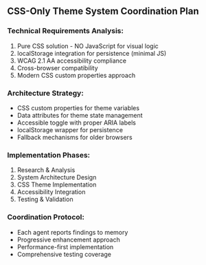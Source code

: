## CSS-Only Theme System Coordination Plan

### Technical Requirements Analysis:
1. Pure CSS solution - NO JavaScript for visual logic
2. localStorage integration for persistence (minimal JS)
3. WCAG 2.1 AA accessibility compliance
4. Cross-browser compatibility
5. Modern CSS custom properties approach

### Architecture Strategy:
- CSS custom properties for theme variables
- Data attributes for theme state management
- Accessible toggle with proper ARIA labels
- localStorage wrapper for persistence
- Fallback mechanisms for older browsers

### Implementation Phases:
1. Research & Analysis
2. System Architecture Design
3. CSS Theme Implementation
4. Accessibility Integration
5. Testing & Validation

### Coordination Protocol:
- Each agent reports findings to memory
- Progressive enhancement approach
- Performance-first implementation
- Comprehensive testing coverage